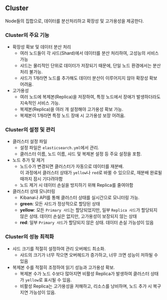 ## Cluster
Node들의 집합으로, 데이터를 분산처리하고 확장성 및 고가용성을 제공한다.


### Cluster의 주요 기능
- 확장성 확보 및 데이터 분산 처리
  - 여러 노드들이 각 샤드(Shard)에서 데이터를 분산 처리하여, 고성능의 서비스 가능
  - 샤드는 물리적인 단위로 데이터가 저장되기 때문에, 단일 노드 환경에서는 분산 처리 불가능.
  - 샤드가 1개라면 노드를 추가해도 데이터 분산이 이루어지지 않아 확장성 확보 어려움.
- 고가용성
  - 여러 노드에 복제본(Replica)을 저장하여, 특정 노드에서 장애가 발생하더라도 지속적인 서비스 가능.
  - 복제본(Replica)을 여러 개 설정해야 고가용성 확보 가능.
  - 복제본이 1개라면 특정 노드 장애 시 고가용성 보장 어려움.


### Cluster의 설정 및 관리
- 클러스터 설정 파일
  - 설정 파일은 `elasticsearch.yml`에서 관리.
  - 클러스터 이름, 노드 이름, 샤드 및 복제본 설정 등 주요 설정을 포함.
- 노드 추가 및 제거
  - 노드수가 변경되면 클러스터가 자동으로 데이터를 재분배.  
    이 과정에서 클러스터 상태가 `yellow`나 `red`로 바뀔 수 있으므로, 재분배 완료될때까지 잠시 기다려야함
  - 노드 제거 시 데이터 손실을 방지하기 위해 Replica를 줄여야함
- 클러스터 상태 모니터링
  - Kibana나 API를 통해 클러스터 상태를 실시간으로 모니터링 가능.
  - **green**: 모든 샤드가 정상적으로 할당된 상태
  - **yellow**: 모든 `Primary 샤드`는 할당되었지만, 일부 `Replica 샤드`가 할당되지 않은 상태. 데이터 손실은 없지만, 고가용성이 보장되지 않는 상태
  - **red**: 일부 `Primary 샤드`가 할당되지 않은 상태. 데이터 손실 가능성이 있음
  

### Cluster의 성능 최적화
- 샤드 크기를 적절히 설정하여 관리 오버헤드 최소화.
  - 샤드의 크기가 너무 작으면 오버헤드가 증가하고, 너무 크면 성능이 저하될 수 있음
- 복제본 수를 적절히 조정하여 읽기 성능과 고가용성 확보.
  - 복제본 수가 노드 수보다 많아지면 비활성 Replica가 발생하여 클러스터 상태가 `yellow`로 표시될 수 있음.
  - 비활성 Replica는 고가용성을 저해하고, 리소스를 낭비하며, 노드 추가 시 복구 지연 가능성이 있음.
